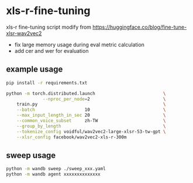 # xls-r-fine-tuning

xls-r fine-tuning script modify from https://huggingface.co/blog/fine-tune-xlsr-wav2vec2

- fix large memory usage during eval metric calculation
- add cer and wer for evaluation

## example usage

```bash
pip install -r requirements.txt

python -m torch.distributed.launch                          \
              --nproc_per_node=2                            \
    train.py                                                \
    --batch                   10                            \
    --max_input_length_in_sec 20                            \
    --common_voice_subset     zh-TW                         \
    --group_by_length                                       \
    --tokenize_config voidful/wav2vec2-large-xlsr-53-tw-gpt \
    --xlsr_config facebook/wav2vec2-xls-r-300m
```

## sweep usage

```bash
python -m wandb sweep ./sweep_xxx.yaml
python -m wandb agent xxxxxxxxxxxxxx
```
